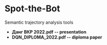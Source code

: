 # Spot-the-Bot
Semantic trajectory analysis tools

- **Данг ВКР 2022.pdf -- presentation**
- **DQN_DIPLOMA_2022.pdf -- diploma paper**

